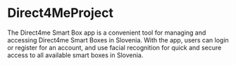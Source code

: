 # Direct4MeProject
The Direct4me Smart Box app is a convenient tool for managing and accessing Direct4me Smart Boxes in Slovenia. With the app, users can login or register for an account, and use facial recognition for quick and secure access to all available smart boxes in Slovenia.
